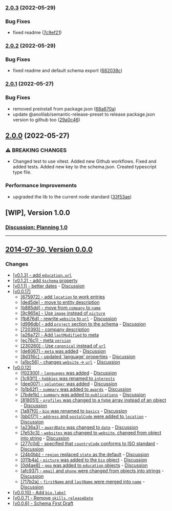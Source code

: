### [2.0.3](https://github.com/anolilab/resume-schema/compare/v2.0.2...v2.0.3) (2022-05-29)


### Bug Fixes

* fixed readme ([7c9ef21](https://github.com/anolilab/resume-schema/commit/7c9ef2138917db1849afab3dc179cd2997e1677f))

### [2.0.2](https://github.com/anolilab/resume-schema/compare/v2.0.1...v2.0.2) (2022-05-29)


### Bug Fixes

* fixed readme and default schema export ([682038c](https://github.com/anolilab/resume-schema/commit/682038c416b160755966887130c76b6e17d85b0a))

### [2.0.1](https://github.com/anolilab/resume-schema/compare/v2.0.0...v2.0.1) (2022-05-27)


### Bug Fixes

* removed preinstall from package.json ([68a670a](https://github.com/anolilab/resume-schema/commit/68a670a01351ac33018ea0a52e929da3f847a20a))
* update @anolilab/semantic-release-preset to release package.json version to github too ([29a0c46](https://github.com/anolilab/resume-schema/commit/29a0c46f58dde02719d0daefbe5a098e9120d83c))

## [2.0.0](https://github.com/anolilab/resume-schema/compare/v1.0.0...v2.0.0) (2022-05-27)


### ⚠ BREAKING CHANGES

* Changed test to use vitest. Added new Github workflows. Fixed and added tests. Added new key to the schema.json. Created typescript type file.

### Performance Improvements

* upgraded the lib to the current node standard ([33f53ae](https://github.com/anolilab/resume-schema/commit/33f53ae6f9ac00bd7ed47eb1f2d7cb2e7654841e))

<a id="1.0.0"></a>
## [WIP], Version 1.0.0

### [Discussion: Planning 1.0](https://github.com/jsonresume/resume-schema/issues/372)

---

<a id="0.0.0"></a>
## [2014-07-30, Version 0.0.0]((https://github.com/jsonresume/resume-schema/blob/0.0.0/schema.json))

### Changes
* [[v0.1.3] - add `education.url`](https://github.com/jsonresume/resume-schema/releases/tag/v0.1.3)
* [[v0.1.2] - add `$schema` property](https://github.com/jsonresume/resume-schema/releases/tag/v0.1.2)
* [[v0.1.1] - better dates](https://github.com/jsonresume/resume-schema/releases/tag/v0.1.1) - [Discussion](https://github.com/jsonresume/resume-schema/issues/142)
* [[v0.0.17]](https://github.com/jsonresume/resume-schema/commit/a6d1ae5c990e3370de6ca305ef32477b9516391b)
  * [[675972] - add `location` to work entries](https://github.com/jsonresume/resume-schema/pull/291)
  * [[ded5de] - move to entity description](https://github.com/jsonresume/resume-schema/pull/271)
  * [[b885dd] - move from `company` to `name`](https://github.com/jsonresume/resume-schema/pull/270)
  * [[9c965e] - Use `image` instead of `picture`](https://github.com/jsonresume/resume-schema/pull/268)
  * [[fb876d] - rewrite `website` to `url`](https://github.com/jsonresume/resume-schema/pull/267) - [Discussion](https://github.com/jsonresume/resume-schema/issues/266)
  * [[d996db] - add `project` section to the schema](https://github.com/jsonresume/resume-schema/pull/254) - [Discussion](https://github.com/jsonresume/resume-schema/issues/201)
  * [[720393] - company description](https://github.com/jsonresume/resume-schema/pull/261)
  * [[a26a72] - Add `lastModified` to meta](https://github.com/jsonresume/resume-schema/pull/259)
  * [[ec76c1] - meta `version`](https://github.com/jsonresume/resume-schema/pull/258)
  * [[230260] - Use `canonical` instead of `url`](https://github.com/jsonresume/resume-schema/pull/257)
  * [[de6067] - `meta` was added](https://github.com/jsonresume/resume-schema/pull/237) - [Discussion](https://github.com/jsonresume/resume-schema/issues/204)
  * [[8d316c] - updated `language' properties](https://github.com/jsonresume/resume-schema/pull/149) - [Discussion](https://github.com/jsonresume/resume-schema/issues/145)
  * [[a1bc56] - changes `website` -> `url`](https://github.com/jsonresume/resume-schema/pull/155) - [Discussion](https://github.com/jsonresume/resume-schema/issues/148)
* [[v0.0.12]](https://github.com/jsonresume/resume-schema/commit/f18c18743ac1903761b80851393a3a756dc327e4)
  * [[f02300] - `languages` was added](https://github.com/jsonresume/resume-schema/commit/f02300e36ba076787d008928b29963c3ffce6121) - [Discussion](https://github.com/jsonresume/resume-schema/issues/34)
  * [[1c93f1] - `hobbies` was renamed to `interests`](https://github.com/jsonresume/resume-schema/commit/1c93f11f121df3794ad59a99cfbd42e7948201c4)
  * [[dee007] - `volunteer` was added](https://github.com/jsonresume/resume-schema/commit/dee007c2e373645b6b67d07a92aebf22fda5b95a) - [Discussion](https://github.com/jsonresume/resume-schema/issues/43)
  * [[b1b62f] - `summary` was added to `awards`](https://github.com/jsonresume/resume-schema/commit/b1b62fb425f4ad8b13ad4612d658bdd203f51206) - [Discussion](https://github.com/jsonresume/resume-schema/issues/119)
  * [[7bde1b] - `summary` was added to `publications`](https://github.com/jsonresume/resume-schema/pull/129) - [Discussion](https://github.com/jsonresume/resume-schema/issues/126)
  * [[818051] - `profiles` was changed to a type array instead of an object](https://github.com/jsonresume/resume-schema/pull/116) - [Discussion](https://github.com/jsonresume/resume-schema/issues/6)
  * [[1a97f0] - `bio` was renamed to `basics`](https://github.com/jsonresume/resume-schema/pull/117) - [Discussion](https://github.com/jsonresume/resume-schema/issues/68)
  * [[bb0171] - `address` and `postalCode` were added to `location`](https://github.com/jsonresume/resume-schema/pull/110) - [Discussion](https://github.com/jsonresume/resume-schema/issues/76)
  * [[a236a3] - `awardDate` was changed to `date`](https://github.com/jsonresume/resume-schema/pull/107) - [Discussion](https://github.com/jsonresume/resume-schema/pull/107)
  * [[7e53c3] - `websites` was changed to `website`, changed from object into string](https://github.com/jsonresume/resume-schema/pull/101) - [Discussion](https://github.com/jsonresume/resume-schema/issues/10)
  * [[277c0d] - specified that `countryCode` conforms to ISO standard](https://github.com/jsonresume/resume-schema/pull/78) - [Discussion](https://github.com/jsonresume/resume-schema/pull/78)
  * [[24b0bb] - `region` replaced `state` as the default](https://github.com/jsonresume/resume-schema/pull/99) - [Discussion](https://github.com/jsonresume/resume-schema/issues/19)
  * [[011b4a] - `picture` was added to the `bio` object](https://github.com/jsonresume/resume-schema/pull/80) - [Discussion](https://github.com/jsonresume/resume-schema/issues/29)
  * [[0d4ae8] - `gpa` was added to `education` objects](https://github.com/jsonresume/resume-schema/pull/97) - [Discussion](https://github.com/jsonresume/resume-schema/issues/7)
  * [[afc937] - `email` and `phone` were changed from objects into strings](https://github.com/jsonresume/resume-schema/pull/98) - [Discussion](https://github.com/jsonresume/resume-schema/issues/27)
  * [[717b2a] - `firstName` and `lastName` were merged into `name`](https://github.com/jsonresume/resume-schema/releases/tag/v0.0.12) - [Discussion](https://github.com/jsonresume/resume-schema/issues/4)
* [[v0.0.10] - Add `bio.label`](https://github.com/jsonresume/resume-schema/releases/v0.0.10)
* [[v0.0.7] - Remove `skills.releaseDate`](https://github.com/jsonresume/resume-schema/releases/tag/v0.0.7)
* [[v0.0.6] - Schema First Draft](https://github.com/jsonresume/resume-schema/releases/tag/v0.0.6)
